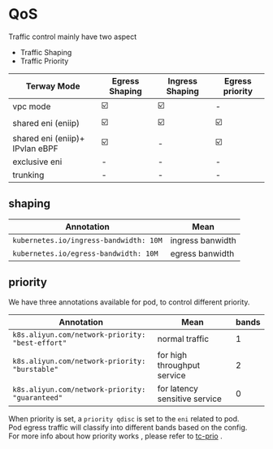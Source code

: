 # QoS

Traffic control mainly have two aspect

- Traffic Shaping
- Traffic Priority

| Terway Mode                     | Egress Shaping | Ingress Shaping | Egress priority |
|---------------------------------| -------------- | -------------- | --------------- |
| vpc mode                        | ☑️             | ☑️             | -               |
| shared eni (eniip)              | ☑️             | ☑️             | ☑️              |
| shared eni (eniip)+ IPvlan eBPF | ☑️             | -              | ☑️              |
| exclusive eni                   | -              | -              | -               |
| trunking                        | -              | -              | -               |

## shaping

| Annotation                            | Mean             |
|---------------------------------------| ---------------- |
| `kubernetes.io/ingress-bandwidth: 10M` | ingress banwidth |
| `kubernetes.io/egress-bandwidth: 10M`  | egress banwidth  |

## priority

We have three annotations available for pod, to control different priority.

| Annotation                                       | Mean                          | bands |
| ------------------------------------------------ |-------------------------------| ----- |
| `k8s.aliyun.com/network-priority: "best-effort"` | normal traffic                | 1     |
| `k8s.aliyun.com/network-priority: "burstable"`   | for high throughput service   | 2     |
| `k8s.aliyun.com/network-priority: "guaranteed"`  | for latency sensitive service | 0     |

When priority is set, a `priority qdisc` is set to the `eni` related to pod.  
Pod egress traffic will classify into different bands based on the config.  
For more info about how priority works , please refer to [tc-prio](https://man7.org/linux/man-pages/man8/tc-prio.8.html)
.
